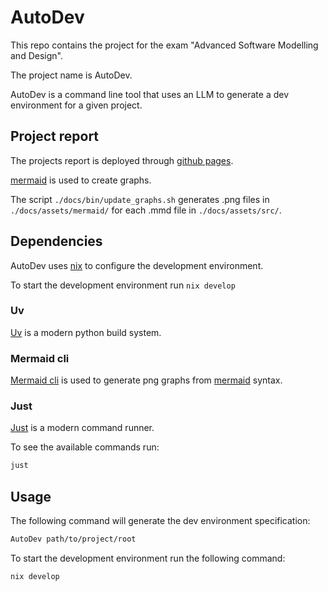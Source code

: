 # AutoDev

This repo contains the project for the exam "Advanced Software Modelling and Design".

The project name is AutoDev.

AutoDev is a command line tool that uses an LLM to generate a dev environment for a given project.

## Project report

The projects report is deployed through [github pages](https://oldranda1414.github.io/AutoDev/).

[mermaid](https://mermaid.js.org/) is used to create graphs.

The script `./docs/bin/update_graphs.sh` generates .png files in `./docs/assets/mermaid/` for each .mmd file in `./docs/assets/src/`.

## Dependencies

AutoDev uses [nix](https://nixos.org/download/) to configure the development environment.

To start the development environment run `nix develop`

### Uv

[Uv](https://github.com/astral-sh/uv) is a modern python build system.

### Mermaid cli

[Mermaid cli](https://github.com/mermaid-js/mermaid-cli) is used to generate png graphs from [mermaid](https://mermaid.js.org/) syntax.

### Just

[Just](https://github.com/casey/just) is a modern command runner.

To see the available commands run:

```sh
just
```

## Usage

The following command will generate the dev environment specification:

<!-- TODO check if the following command is correct -->

```bash
AutoDev path/to/project/root
```

To start the development environment run the following command:

```bash
nix develop
```

